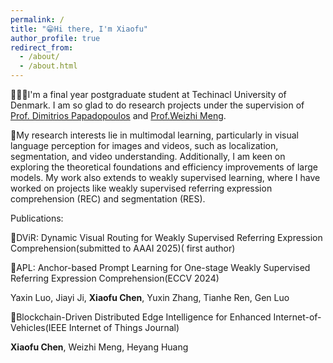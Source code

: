 ```yaml
---
permalink: /
title: "😁Hi there, I'm Xiaofu"
author_profile: true
redirect_from: 
  - /about/
  - /about.html
---
```


👨🏻‍💻I'm a final year postgraduate student at Techinacl University of Denmark. I am so glad to do research projects under the supervision of [Prof. Dimitrios Papadopoulos](https://people.csail.mit.edu/dimpapa/) and [Prof.Weizhi Meng](https://scholar.google.com/citations?user=OlepJ5wAAAAJ).

📔My research interests lie in multimodal learning, particularly in visual language perception for images and videos, such as localization, segmentation, and video understanding. Additionally, I am keen on exploring the theoretical foundations and efficiency improvements of large models. My work also extends to weakly supervised learning, where I have worked on projects like weakly supervised referring expression comprehension (REC) and segmentation (RES). 


Publications:

📄DViR: Dynamic Visual Routing for Weakly Supervised Referring Expression Comprehension(submitted to AAAI 2025)( first author)


📄APL: Anchor-based Prompt Learning for One-stage Weakly Supervised Referring Expression Comprehension(ECCV 2024) 
  
  Yaxin Luo, Jiayi Ji, **Xiaofu Chen**, Yuxin Zhang, Tianhe Ren, Gen Luo
  
📄Blockchain-Driven Distributed Edge Intelligence for Enhanced Internet-of-Vehicles(IEEE Internet of Things Journal)

  **Xiaofu Chen**, Weizhi Meng, Heyang Huang

